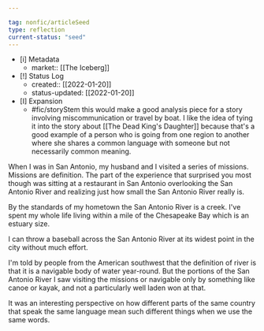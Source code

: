 ```yaml
---

tag: nonfic/articleSeed
type: reflection
current-status: "seed"
---
```


- [i] Metadata
	-  market:: [[The Iceberg]]
- [!] Status Log
	-   created:: [[2022-01-20]]
	-  status-updated: [[2022-01-20]]
- [I] Expansion
	- #fic/storyStem  this would make a good analysis piece for a story involving miscommunication or travel by boat.  I like the idea of tying it into the story about [[The Dead King's Daughter]] because that's a good example of a person who is going from one region to another where she shares a common language with someone but not necessarily common meaning. 

When I was in San Antonio, my husband and I visited a series of missions. Missions are definition. The part of the experience that surprised you most though was sitting at a restaurant in San Antonio overlooking the San Antonio River and realizing just how small the San Antonio River really is. 

By the standards of my hometown the San Antonio River is a creek. I've spent my whole life living within a mile of the Chesapeake Bay which is an estuary size. 

I can throw a baseball across the San Antonio River at its widest point  in the city without much effort.

I'm told by people from the American southwest that the definition of river is that it is a navigable body of water year-round. But the portions of the San Antonio River I saw visiting the missions or navigable only by something like canoe or kayak, and not a particularly well laden won at that. 

It was an interesting perspective on how different parts of the same country that speak the same language mean such different things when we use the same words. 

